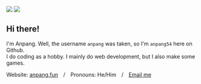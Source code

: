 ![](https://komarev.com/ghpvc/?username=Anpang54&style=for-the-badge) ![](https://img.shields.io/badge/Level-Slightly%20known-%23f60?style=for-the-badge)

## Hi there!
I'm Anpang. Well, the username `anpang` was taken, so I'm `anpang54` here on Github.\
I do coding as a hobby. I mainly do web development, but I also make some games.

Website: [anpang.fun](https://anpang.fun/)&emsp;/&emsp;Pronouns: He/Him&emsp;/&emsp;[Email me](mailto:ap@anpang.fun)
